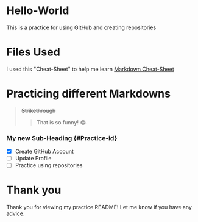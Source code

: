 # Hello-World
This is a practice for using GitHub and creating repositories
# Files Used
I used this "Cheat-Sheet" to help me learn
[Markdown Cheat-Sheet](https://www.markdownguide.org/cheat-sheet/)
# Practicing different Markdowns
>~~Strikethrough~~
>>That is so funny! :joy:
### My new Sub-Heading {#Practice-id}
- [x] Create GitHub Account
- [ ] Update Profile
- [ ] Practice using repositories
# Thank you
Thank you for viewing my practice README! Let me know if you have any advice.
